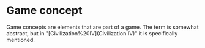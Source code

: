 # Game concept

Game concepts are elements that are part of a game. The term is somewhat abstract, but in "[Civilization%20IV](Civilization IV)" it is specifically mentioned.